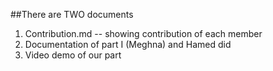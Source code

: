 ##There are TWO documents

1. Contribution.md -- showing contribution of each member
2. Documentation of part I (Meghna) and Hamed did
3. Video demo of our part